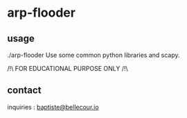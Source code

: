 # arp-flooder


## usage 
./arp-flooder
Use some common python libraries and scapy.

/!\ FOR EDUCATIONAL PURPOSE ONLY /!\

## contact
inquiries : baptiste@bellecour.io

